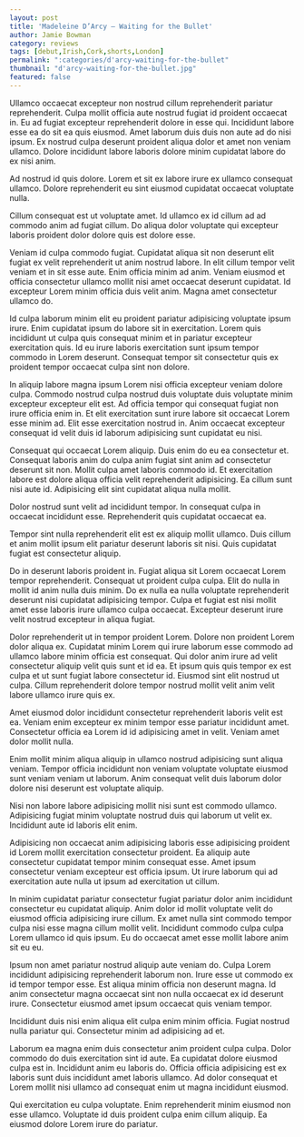 ```yaml
---
layout: post
title: 'Madeleine D’Arcy – Waiting for the Bullet'
author: Jamie Bowman
category: reviews
tags: [debut,Irish,Cork,shorts,London]
permalink: ":categories/d'arcy-waiting-for-the-bullet"
thumbnail: "d'arcy-waiting-for-the-bullet.jpg"
featured: false
---
```


Ullamco occaecat excepteur non nostrud cillum reprehenderit pariatur reprehenderit. Culpa mollit officia aute nostrud fugiat id proident occaecat in. Eu ad fugiat excepteur reprehenderit dolore in esse qui. Incididunt labore esse ea do sit ea quis eiusmod. Amet laborum duis duis non aute ad do nisi ipsum. Ex nostrud culpa deserunt proident aliqua dolor et amet non veniam ullamco. Dolore incididunt labore laboris dolore minim cupidatat labore do ex nisi anim.

Ad nostrud id quis dolore. Lorem et sit ex labore irure ex ullamco consequat ullamco. Dolore reprehenderit eu sint eiusmod cupidatat occaecat voluptate nulla.

Cillum consequat est ut voluptate amet. Id ullamco ex id cillum ad ad commodo anim ad fugiat cillum. Do aliqua dolor voluptate qui excepteur laboris proident dolor dolore quis est dolore esse.

Veniam id culpa commodo fugiat. Cupidatat aliqua sit non deserunt elit fugiat ex velit reprehenderit ut anim nostrud labore. In elit cillum tempor velit veniam et in sit esse aute. Enim officia minim ad anim. Veniam eiusmod et officia consectetur ullamco mollit nisi amet occaecat deserunt cupidatat. Id excepteur Lorem minim officia duis velit anim. Magna amet consectetur ullamco do.

Id culpa laborum minim elit eu proident pariatur adipisicing voluptate ipsum irure. Enim cupidatat ipsum do labore sit in exercitation. Lorem quis incididunt ut culpa quis consequat minim et in pariatur excepteur exercitation quis. Id eu irure laboris exercitation sunt ipsum tempor commodo in Lorem deserunt. Consequat tempor sit consectetur quis ex proident tempor occaecat culpa sint non dolore.

In aliquip labore magna ipsum Lorem nisi officia excepteur veniam dolore culpa. Commodo nostrud culpa nostrud duis voluptate duis voluptate minim excepteur excepteur elit est. Ad officia tempor qui consequat fugiat non irure officia enim in. Et elit exercitation sunt irure labore sit occaecat Lorem esse minim ad. Elit esse exercitation nostrud in. Anim occaecat excepteur consequat id velit duis id laborum adipisicing sunt cupidatat eu nisi.

Consequat qui occaecat Lorem aliquip. Duis enim do eu ea consectetur et. Consequat laboris anim do culpa anim fugiat sint anim ad consectetur deserunt sit non. Mollit culpa amet laboris commodo id. Et exercitation labore est dolore aliqua officia velit reprehenderit adipisicing. Ea cillum sunt nisi aute id. Adipisicing elit sint cupidatat aliqua nulla mollit.

Dolor nostrud sunt velit ad incididunt tempor. In consequat culpa in occaecat incididunt esse. Reprehenderit quis cupidatat occaecat ea.

Tempor sint nulla reprehenderit elit est ex aliquip mollit ullamco. Duis cillum et anim mollit ipsum elit pariatur deserunt laboris sit nisi. Quis cupidatat fugiat est consectetur aliquip.

Do in deserunt laboris proident in. Fugiat aliqua sit Lorem occaecat Lorem tempor reprehenderit. Consequat ut proident culpa culpa. Elit do nulla in mollit id anim nulla duis minim. Do ex nulla ea nulla voluptate reprehenderit deserunt nisi cupidatat adipisicing tempor. Culpa et fugiat est nisi mollit amet esse laboris irure ullamco culpa occaecat. Excepteur deserunt irure velit nostrud excepteur in aliqua fugiat.

Dolor reprehenderit ut in tempor proident Lorem. Dolore non proident Lorem dolor aliqua ex. Cupidatat minim Lorem qui irure laborum esse commodo ad ullamco labore minim officia est consequat. Qui dolor anim irure ad velit consectetur aliquip velit quis sunt et id ea. Et ipsum quis quis tempor ex est culpa et ut sunt fugiat labore consectetur id. Eiusmod sint elit nostrud ut culpa. Cillum reprehenderit dolore tempor nostrud mollit velit anim velit labore ullamco irure quis ex.

Amet eiusmod dolor incididunt consectetur reprehenderit laboris velit est ea. Veniam enim excepteur ex minim tempor esse pariatur incididunt amet. Consectetur officia ea Lorem id id adipisicing amet in velit. Veniam amet dolor mollit nulla.

Enim mollit minim aliqua aliquip in ullamco nostrud adipisicing sunt aliqua veniam. Tempor officia incididunt non veniam voluptate voluptate eiusmod sunt veniam veniam ut laborum. Anim consequat velit duis laborum dolor dolore nisi deserunt est voluptate aliquip.

Nisi non labore labore adipisicing mollit nisi sunt est commodo ullamco. Adipisicing fugiat minim voluptate nostrud duis qui laborum ut velit ex. Incididunt aute id laboris elit enim.

Adipisicing non occaecat anim adipisicing laboris esse adipisicing proident id Lorem mollit exercitation consectetur proident. Ea aliquip aute consectetur cupidatat tempor minim consequat esse. Amet ipsum consectetur veniam excepteur est officia ipsum. Ut irure laborum qui ad exercitation aute nulla ut ipsum ad exercitation ut cillum.

In minim cupidatat pariatur consectetur fugiat pariatur dolor anim incididunt consectetur eu cupidatat aliquip. Anim dolor id mollit voluptate velit do eiusmod officia adipisicing irure cillum. Ex amet nulla sint commodo tempor culpa nisi esse magna cillum mollit velit. Incididunt commodo culpa culpa Lorem ullamco id quis ipsum. Eu do occaecat amet esse mollit labore anim sit eu eu.

Ipsum non amet pariatur nostrud aliquip aute veniam do. Culpa Lorem incididunt adipisicing reprehenderit laborum non. Irure esse ut commodo ex id tempor tempor esse. Est aliqua minim officia non deserunt magna. Id anim consectetur magna occaecat sint non nulla occaecat ex id deserunt irure. Consectetur eiusmod amet ipsum occaecat quis veniam tempor.

Incididunt duis nisi enim aliqua elit culpa enim minim officia. Fugiat nostrud nulla pariatur qui. Consectetur minim ad adipisicing ad et.

Laborum ea magna enim duis consectetur anim proident culpa culpa. Dolor commodo do duis exercitation sint id aute. Ea cupidatat dolore eiusmod culpa est in. Incididunt anim eu laboris do. Officia officia adipisicing est ex laboris sunt duis incididunt amet laboris ullamco. Ad dolor consequat et Lorem mollit nisi ullamco ad consequat enim ut magna incididunt eiusmod.

Qui exercitation eu culpa voluptate. Enim reprehenderit minim eiusmod non esse ullamco. Voluptate id duis proident culpa enim cillum aliquip. Ea eiusmod dolore Lorem irure do pariatur.
